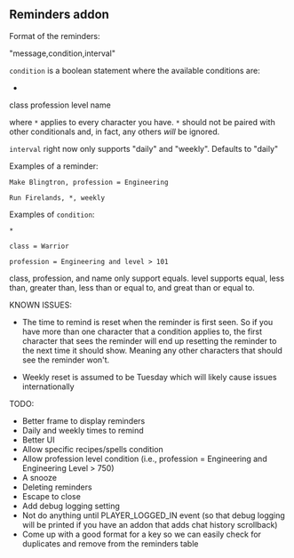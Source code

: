 ## Reminders addon

Format of the reminders:

"message,condition,interval"

`condition` is a boolean statement where the available conditions are:

*
class
profession
level
name

where `*` applies to every character you have.  `*` should not be paired with other conditionals and, in fact, any others _will_ be ignored.

`interval` right now only supports "daily" and "weekly".  Defaults to "daily"

Examples of a reminder:

    Make Blingtron, profession = Engineering

    Run Firelands, *, weekly

Examples of `condition`:

    *

    class = Warrior

    profession = Engineering and level > 101


class, profession, and name only support equals.  level supports equal, less than, greater than, less than or equal to, and great than or equal to.


KNOWN ISSUES:

* The time to remind is reset when the reminder is first seen.  So if you have more than one character that a condition applies
  to, the first character that sees the reminder will end up resetting the reminder to the next time it should show. Meaning
  any other characters that should see the reminder won't.

* Weekly reset is assumed to be Tuesday which will likely cause issues internationally

TODO:

* Better frame to display reminders
* Daily and weekly times to remind
* Better UI
* Allow specific recipes/spells condition
* Allow profession level condition (i.e., profession = Engineering and Engineering Level > 750)
* A snooze
* Deleting reminders
* Escape to close
* Add debug logging setting
* Not do anything until PLAYER_LOGGED_IN event (so that debug logging will be printed if you have an addon that adds chat history scrollback)
* Come up with a good format for a key so we can easily check for duplicates and remove from the reminders table
